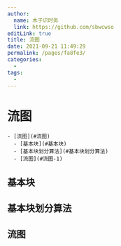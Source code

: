 ```yaml
---
author: 
  name: 木子识时务
  link: https://github.com/sbwcwso
editLink: true
title: 流图
date: 2021-09-21 11:49:29
permalink: /pages/fa8fe3/
categories: 
  - 
tags: 
  - 
---
```


# 流图

```markmap
- [流图](#流图)
  - [基本块](#基本块)
  - [基本块划分算法](#基本块划分算法)
  - [流图](#流图-1)
```

## 基本块

## 基本块划分算法

## 流图


